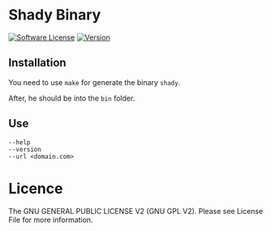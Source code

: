 # Shady Binary
[![Software License](https://img.shields.io/badge/license-GNU%20GPL%20V2-green.svg?style=flat-square)](LICENSE) [![Version](https://img.shields.io/badge/version-0.0.1-red.svg?style=flat-square)](https://github.com/solikate/Shady-Binary)

## Installation
You need to use `make` for generate the binary `shady`.

After, he should be into the `bin` folder.

## Use

    --help
    --version
    --url <domain.com>

# Licence
The GNU GENERAL PUBLIC LICENSE V2 (GNU GPL V2). Please see License File for more information.
